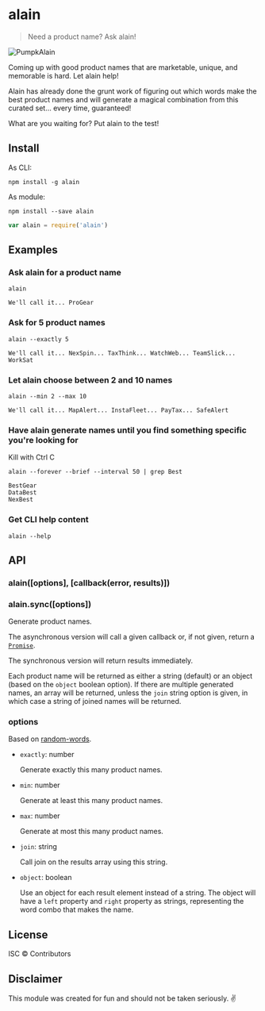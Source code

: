 # alain

> Need a product name? Ask alain!

![PumpkAlain](https://cloud.githubusercontent.com/assets/14964819/10855901/9b14b024-7f1a-11e5-8c20-4b994e4932fb.jpg "We'll call it...")

Coming up with good product names that are marketable, unique, and memorable is
hard. Let alain help!

Alain has already done the grunt work of figuring out which words make the best
product names and will generate a magical combination from this curated set...
every time, guaranteed!

What are you waiting for? Put alain to the test!

## Install

As CLI:

```
npm install -g alain
```

As module:

```
npm install --save alain
```

```js
var alain = require('alain')
```

## Examples

### Ask alain for a product name

```
alain
```

```
We'll call it... ProGear
```

### Ask for 5 product names

```
alain --exactly 5
```

```
We'll call it... NexSpin... TaxThink... WatchWeb... TeamSlick... WorkSat
```

### Let alain choose between 2 and 10 names

```
alain --min 2 --max 10
```

```
We'll call it... MapAlert... InstaFleet... PayTax... SafeAlert
```

### Have alain generate names until you find something specific you're looking for

Kill with Ctrl C

```
alain --forever --brief --interval 50 | grep Best
```

```
BestGear
DataBest
NexBest
```

### Get CLI help content

```
alain --help
```

## API

### alain([options], [callback(error, results)])
### alain.sync([options])

Generate product names.

The asynchronous version will call a given callback or, if not given, return a
[`Promise`](https://developer.mozilla.org/en-US/docs/Web/JavaScript/Reference/Global_Objects/Promise).

The synchronous version will return results immediately.

Each product name will be returned as either a string (default) or an object
(based on the `object` boolean option). If there are multiple generated names,
an array will be returned, unless the `join` string option is given, in which
case a string of joined names will be returned.

### options

Based on [random-words](https://www.npmjs.com/package/random-words).

- `exactly`: number

    Generate exactly this many product names.

- `min`: number

    Generate at least this many product names.

- `max`: number

    Generate at most this many product names.

- `join`: string

    Call join on the results array using this string.

- `object`: boolean

    Use an object for each result element instead of a string. The object will
    have a `left` property and `right` property as strings, representing the
    word combo that makes the name.

## License

ISC © Contributors

## Disclaimer

This module was created for fun and should not be taken seriously. ✌
